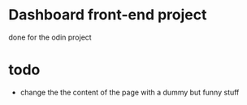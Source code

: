# Dashboard front-end project

done for the odin project


# todo
- change the the content of the page with a dummy but funny stuff
